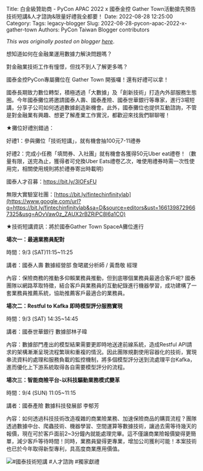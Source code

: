 Title: 白金級贊助商 - PyCon APAC 2022 x 國泰金控 Gather Town活動搶先預告 技術短講&人才諮詢&限量好禮我全都要！
Date: 2022-08-28 12:25:00
Category:
Tags: legacy-blogger
Slug: 2022-08-28-pycon-apac-2022-x-gather-town
Authors: PyCon Taiwan Blogger contributors

*This was originally posted on blogger [here](https://pycontw.blogspot.com/2022/08/pycon-apac-2022-x-gather-town.html)*.

<!--more-->

想知道如何在金融業運用數據力解決問題嗎？

對金融業技術工作有憧憬，但找不到人了解更多嗎？

國泰金控PyCon專屬攤位在 Gather Town 開張囉！還有好禮可以拿！

國泰長期致力數位轉型，積極透過「大數據」及「創新技術」打造內外部服務生態圈。今年國泰攤位將邀請國泰人壽、國泰產險、國泰世華銀行等專家，進行3場短講，分享子公司如何透過數據創造新機會。此外，國泰攤位也提供互動諮詢，不管是對金融業有興趣、想更了解產業工作實況，都歡迎來找我們聊聊喔！

★攤位好禮別錯過：

好禮1：參與攤位「技術短講」，就有機會抽100元7-11禮券

好禮2：完成小任務「填問券、入社團」就有機會各獲得50元Uber eat禮卷！（數量有限，送完為止，獲得者可兌換Uber Eats禮卷乙次，唯使用禮券時需一次性使用完，相關使用規則將於禮券寄出時載明）

國泰人才召募：<https://bit.ly/3IOFsFU>

無限大實驗室社團：[https://bit.ly/fintechinfinitylab](https://www.google.com/url?q=https://bit.ly/fintechinfinitylab&sa=D&source=editors&ust=1661398729667325&usg=AOvVaw0z_ZAUX2rBZRiPC8I6a1CO)

★技術短講資訊：將於國泰Gather Town SpaceA攤位進行

**場次一：最適業務員配對**

時間：9/3 (SAT)11:15~11:25

講者：國泰人壽 數據經營部 詹珺崴分析師 / 黃喬敬 經理

內容：保險商務的推動多仰賴業務員推動，但到底哪個業務員最適合客戶呢? 國泰團隊以網路萃取特徵，結合客戶與業務員的互動紀錄進行機器學習，成功建構了一套業務員推薦系統，協助推薦客戶最適合的業務員。

**場次二：Restful to Kafka 即時模型評分服務實現**

時間：9/3 (SAT) 14:35~14:45

講者：國泰世華銀行 數據部林子暐

內容：數據部門產出的模型結果需要更即時地送達前線系統，造成Restful API請求的架構漸漸呈現流程繁瑣和重複的情況。因此團隊規劃使用容器化的技術，實現串流資料的處理和服務負載的監控機制，將多個模型評分送到流處理平台Kafka，進而優化上下游系統取得各自需要模型評分的流程。

**場次三：智能商險平台-以科技驅動業務模式變革**

時間：9/4 (SUN) 11:05~11:15

講者：國泰產險 數據科技發展部 李郁芳

內容：如何透過科技技術改造複雜的商業險業務、加速保險商品的購買流程？團隊透過數據中台、爬蟲技術、機器學習、空間運算等數據技術，讓過去需等待幾天的報價，現在可於客戶面前2~3分鐘內就能處理完畢。這不僅讓商業險報價變得更簡單，減少客戶等待時間！同時，業務員變得更專業，增加公司獲利可能！本案技術也已於今年取得新型專利，具高度商業應用價值。

[![](https://blogger.googleusercontent.com/img/b/R29vZ2xl/AVvXsEgeix63HDyDTsDaN5U_wYUgXhBfV3Q9SyAAC4Pznd1ec6BbAWLz4E3zZsmVg2g2htivsnXCXnp36V_zBtNtB0wICwz2tzy-xYMDCyHlYB-NodaUehJSb8L4Z9TMBrAd9_dk0qUaea84RxzMW2DvKSG6DR9Ey8ou_S58faq-SxYTJY5lyv7uLuv1rlPMTQ/w529-h298/%E5%9C%8B%E6%B3%B0%E9%99%84%E5%9C%96.jpg)](https://blogger.googleusercontent.com/img/b/R29vZ2xl/AVvXsEgeix63HDyDTsDaN5U_wYUgXhBfV3Q9SyAAC4Pznd1ec6BbAWLz4E3zZsmVg2g2htivsnXCXnp36V_zBtNtB0wICwz2tzy-xYMDCyHlYB-NodaUehJSb8L4Z9TMBrAd9_dk0qUaea84RxzMW2DvKSG6DR9Ey8ou_S58faq-SxYTJY5lyv7uLuv1rlPMTQ/s1920/%E5%9C%8B%E6%B3%B0%E9%99%84%E5%9C%96.jpg)#國泰技術短講 #人才諮詢 #獨家獻禮  


 
